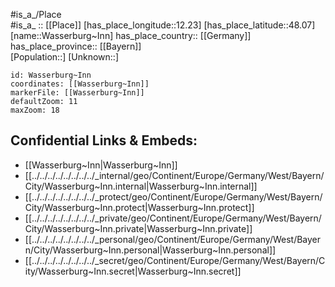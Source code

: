 ﻿---
location: [48.07,12.23] 
mapzoom: [7,12] 
mapmarker: city 
type: City
tags:
- geo/City


SpocWebEntityId: 35467
isDeleted: false
confidential: public

---
#is_a_/Place  
#is_a_ :: [[Place]] 
[has_place_longitude::12.23] 
[has_place_latitude::48.07] 
[name::Wasserburg~Inn] 
has_place_country:: [[Germany]]  
has_place_province:: [[Bayern]]  
[Population::] 
[Unknown::] 


```leaflet
id: Wasserburg~Inn
coordinates: [[Wasserburg~Inn]] 
markerFile: [[Wasserburg~Inn]] 
defaultZoom: 11 
maxZoom: 18
```


## Confidential Links & Embeds: 
- [[Wasserburg~Inn|Wasserburg~Inn]]  
- [[../../../../../../../../_internal/geo/Continent/Europe/Germany/West/Bayern/City/Wasserburg~Inn.internal|Wasserburg~Inn.internal]] 
- [[../../../../../../../../_protect/geo/Continent/Europe/Germany/West/Bayern/City/Wasserburg~Inn.protect|Wasserburg~Inn.protect]] 
- [[../../../../../../../../_private/geo/Continent/Europe/Germany/West/Bayern/City/Wasserburg~Inn.private|Wasserburg~Inn.private]] 
- [[../../../../../../../../_personal/geo/Continent/Europe/Germany/West/Bayern/City/Wasserburg~Inn.personal|Wasserburg~Inn.personal]] 
- [[../../../../../../../../_secret/geo/Continent/Europe/Germany/West/Bayern/City/Wasserburg~Inn.secret|Wasserburg~Inn.secret]] 
